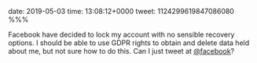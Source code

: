 date: 2019-05-03
time: 13:08:12+0000
tweet: 1124299619847086080
%%%

Facebook have decided to lock my account with no sensible recovery options. I should be able to use GDPR rights to obtain and delete data held about me, but not sure how to do this. Can I just tweet at [@facebook](https://twitter.com/facebook)?
